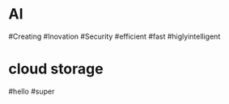 # AI
#Creating
#Inovation
#Security
#efficient
#fast
#higlyintelligent
# cloud storage
#hello
#super
